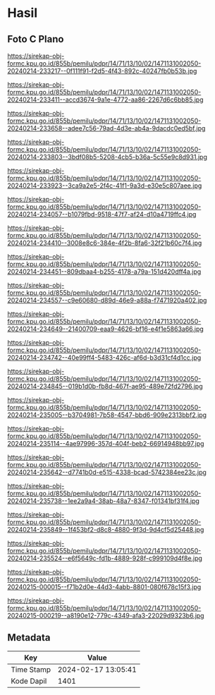 # Hasil

## Foto C Plano

https://sirekap-obj-formc.kpu.go.id/855b/pemilu/pdpr/14/71/13/10/02/1471131002050-20240214-233217--0f111f91-f2d5-4f43-892c-40247fb0b53b.jpg

https://sirekap-obj-formc.kpu.go.id/855b/pemilu/pdpr/14/71/13/10/02/1471131002050-20240214-233411--accd3674-9a1e-4772-aa86-2267d6c6bb85.jpg

https://sirekap-obj-formc.kpu.go.id/855b/pemilu/pdpr/14/71/13/10/02/1471131002050-20240214-233658--adee7c56-79ad-4d3e-ab4a-9dacdc0ed5bf.jpg

https://sirekap-obj-formc.kpu.go.id/855b/pemilu/pdpr/14/71/13/10/02/1471131002050-20240214-233803--3bdf08b5-5208-4cb5-b36a-5c55e9c8d931.jpg

https://sirekap-obj-formc.kpu.go.id/855b/pemilu/pdpr/14/71/13/10/02/1471131002050-20240214-233923--3ca9a2e5-2f4c-41f1-9a3d-e30e5c807aee.jpg

https://sirekap-obj-formc.kpu.go.id/855b/pemilu/pdpr/14/71/13/10/02/1471131002050-20240214-234057--b1079fbd-9518-47f7-af24-d10a4719ffc4.jpg

https://sirekap-obj-formc.kpu.go.id/855b/pemilu/pdpr/14/71/13/10/02/1471131002050-20240214-234410--3008e8c6-384e-4f2b-8fa6-32f21b60c7f4.jpg

https://sirekap-obj-formc.kpu.go.id/855b/pemilu/pdpr/14/71/13/10/02/1471131002050-20240214-234451--809dbaa4-b255-4178-a79a-151d420dff4a.jpg

https://sirekap-obj-formc.kpu.go.id/855b/pemilu/pdpr/14/71/13/10/02/1471131002050-20240214-234557--c9e60680-d89d-46e9-a88a-f7471920a402.jpg

https://sirekap-obj-formc.kpu.go.id/855b/pemilu/pdpr/14/71/13/10/02/1471131002050-20240214-234649--21400709-eaa9-4626-bf16-e4f1e5863a66.jpg

https://sirekap-obj-formc.kpu.go.id/855b/pemilu/pdpr/14/71/13/10/02/1471131002050-20240214-234742--40e99ff4-5483-426c-af6d-b3d31cf4d1cc.jpg

https://sirekap-obj-formc.kpu.go.id/855b/pemilu/pdpr/14/71/13/10/02/1471131002050-20240214-234845--019b1d0b-fb8d-467f-ae95-489e72fd2796.jpg

https://sirekap-obj-formc.kpu.go.id/855b/pemilu/pdpr/14/71/13/10/02/1471131002050-20240214-235005--b3704981-7b58-4547-bbd6-909e2313bbf2.jpg

https://sirekap-obj-formc.kpu.go.id/855b/pemilu/pdpr/14/71/13/10/02/1471131002050-20240214-235114--4ae97996-357d-404f-beb2-66914948bb97.jpg

https://sirekap-obj-formc.kpu.go.id/855b/pemilu/pdpr/14/71/13/10/02/1471131002050-20240214-235642--d7741b0d-e515-4338-bcad-5742384ee23c.jpg

https://sirekap-obj-formc.kpu.go.id/855b/pemilu/pdpr/14/71/13/10/02/1471131002050-20240214-235738--1ee2a9a4-38ab-48a7-8347-f01341bf31f4.jpg

https://sirekap-obj-formc.kpu.go.id/855b/pemilu/pdpr/14/71/13/10/02/1471131002050-20240214-235849--1f453bf2-d8c8-4880-9f3d-9d4cf5d25448.jpg

https://sirekap-obj-formc.kpu.go.id/855b/pemilu/pdpr/14/71/13/10/02/1471131002050-20240214-235524--e6f5649c-fd1b-4889-928f-c999109d4f8e.jpg

https://sirekap-obj-formc.kpu.go.id/855b/pemilu/pdpr/14/71/13/10/02/1471131002050-20240215-000015--f71b2d0e-44d3-4abb-8801-080f678c15f3.jpg

https://sirekap-obj-formc.kpu.go.id/855b/pemilu/pdpr/14/71/13/10/02/1471131002050-20240215-000219--a8190e12-779c-4349-afa3-22029d9323b6.jpg


## Metadata

| Key        | Value               |
| ---------- | ------------------- |
| Time Stamp | 2024-02-17 13:05:41 |
| Kode Dapil | 1401                |



